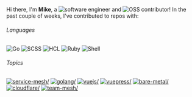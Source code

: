 Hi there, I'm **Mike**, a ![software engineer](https://img.shields.io/static/v1?style=flat-square&label=&message=software%20engineer&color=navy) and ![OSS contributor](https://img.shields.io/static/v1?style=flat-square&label=&message=OSS%20contributor&color=navy)! In the past couple of weeks, I've contributed to repos with:

###### Languages

![Go](https://img.shields.io/static/v1?logo=Go&logoColor=%23fff&style=flat-square&label=&message=Go&color=%2300ADD8) ![SCSS](https://img.shields.io/static/v1?logo=SCSS&logoColor=%23fff&style=flat-square&label=&message=SCSS&color=%23c6538c) ![HCL](https://img.shields.io/static/v1?logo=HCL&logoColor=%23fff&style=flat-square&label=&message=HCL&color=%23844FBA) ![Ruby](https://img.shields.io/static/v1?logo=Ruby&logoColor=%23fff&style=flat-square&label=&message=Ruby&color=%23701516) ![Shell](https://img.shields.io/static/v1?logo=gnu%20bash&logoColor=%23333&style=flat-square&label=&message=Shell&color=%2389e051)

###### Topics

<a href="https://github.com/topics/service-mesh"><img src="https://img.shields.io/static/v1?style=flat-square&label=&message=service-mesh&color=blue" alt=service-mesh/></a> <a href="https://github.com/topics/golang"><img src="https://img.shields.io/static/v1?style=flat-square&label=&message=golang&color=blue" alt=golang/></a> <a href="https://github.com/topics/vuejs"><img src="https://img.shields.io/static/v1?style=flat-square&label=&message=vuejs&color=blue" alt=vuejs/></a> <a href="https://github.com/topics/vuepress"><img src="https://img.shields.io/static/v1?style=flat-square&label=&message=vuepress&color=blue" alt=vuepress/></a> <a href="https://github.com/topics/bare-metal"><img src="https://img.shields.io/static/v1?style=flat-square&label=&message=bare-metal&color=blue" alt=bare-metal/></a> <a href="https://github.com/topics/cloudflare"><img src="https://img.shields.io/static/v1?style=flat-square&label=&message=cloudflare&color=blue" alt=cloudflare/></a> <a href="https://github.com/topics/team-mesh"><img src="https://img.shields.io/static/v1?style=flat-square&label=&message=team-mesh&color=blue" alt=team-mesh/></a>
